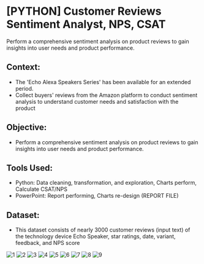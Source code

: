 # [PYTHON] Customer Reviews Sentiment Analyst, NPS, CSAT
Perform a comprehensive sentiment analysis on product reviews to gain insights into user needs and product performance.

## Context:
  - The 'Echo Alexa Speakers Series' has been available for an extended period. 
  - Collect buyers' reviews from the Amazon platform to conduct sentiment analysis to understand customer needs and satisfaction with the product

## Objective:
- Perform a comprehensive sentiment analysis on product reviews to gain insights into user needs and product performance.

## Tools Used:
- Python: Data cleaning, transformation, and exploration, Charts perform, Calculate CSAT/NPS  
- PowerPoint: Report performing, Charts re-design (REPORT FILE)

## Dataset:
- This dataset consists of nearly 3000 customer reviews (input text) of the technology device Echo Speaker, star ratings, date, variant, feedback, and NPS score



![1](https://github.com/Inyourdreams12/Customers_Reviews_CSAT_NPS_Analyst_Python/assets/119731058/ed55a58e-ef38-4199-83f9-5700d3f49d53)
![2](https://github.com/Inyourdreams12/Customers_Reviews_CSAT_NPS_Analyst_Python/assets/119731058/6c2865ba-5a8c-4b9f-a235-50509f27078f)
![3](https://github.com/Inyourdreams12/Customers_Reviews_CSAT_NPS_Analyst_Python/assets/119731058/0e43a03d-3b5b-4a46-8c18-43d9f7ad9663)
![4](https://github.com/Inyourdreams12/Customers_Reviews_CSAT_NPS_Analyst_Python/assets/119731058/ba20e7f8-df98-4671-8722-66f817645e59)
![5](https://github.com/Inyourdreams12/Customers_Reviews_CSAT_NPS_Analyst_Python/assets/119731058/b3607126-d431-4d22-a01e-2e150e4b0871)
![6](https://github.com/Inyourdreams12/Customers_Reviews_CSAT_NPS_Analyst_Python/assets/119731058/7b0f4339-2510-4343-98a7-f4de38753909)
![7](https://github.com/Inyourdreams12/Customers_Reviews_CSAT_NPS_Analyst_Python/assets/119731058/68f74881-06fa-4ab0-af79-76f5faf63fec)
![8](https://github.com/Inyourdreams12/Customers_Reviews_CSAT_NPS_Analyst_Python/assets/119731058/16cf899b-7a62-49a1-9ff4-af6bea6a32cd)
![9](https://github.com/Inyourdreams12/Customers_Reviews_CSAT_NPS_Analyst_Python/assets/119731058/74e836f0-0def-44d4-8478-6a29767b8935)









